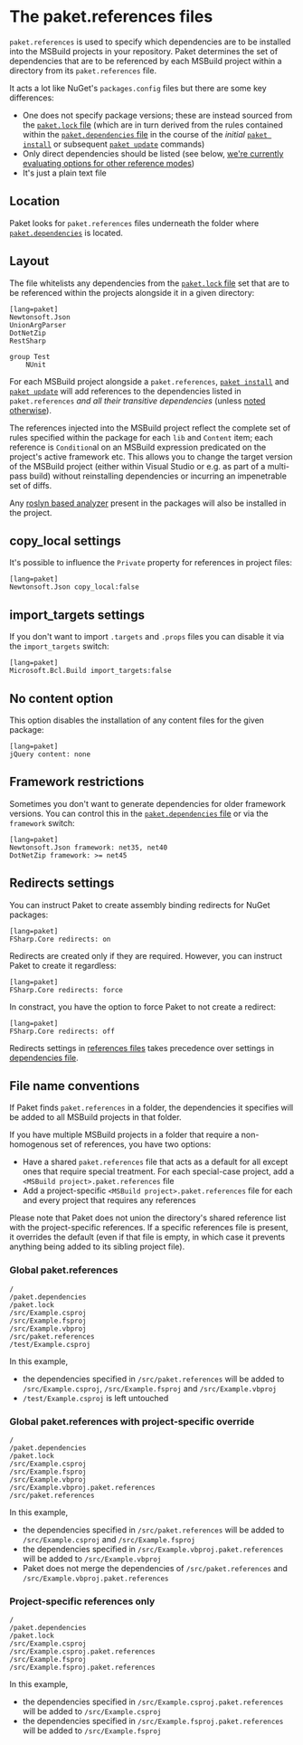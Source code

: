 # The paket.references files

`paket.references` is used to specify which dependencies are to be installed into the MSBuild projects in your repository. Paket determines the set of dependencies that are to be referenced by each MSBuild project within a directory from its `paket.references` file.

It acts a lot like NuGet's `packages.config` files but there are some key differences:

- One does not specify package versions; these are instead sourced from the [`paket.lock` file](lock-file.html) (which are in turn derived from the rules contained within the [`paket.dependencies` file](dependencies-file.html) in the course of the *initial* [`paket install`](paket-install.html) or subsequent [`paket update`](paket-update.html) commands)
- Only direct dependencies should be listed (see below, [we're currently evaluating options for other reference modes](https://github.com/fsprojects/Paket/issues/38))
- It's just a plain text file

## Location

Paket looks for `paket.references` files underneath the folder where [`paket.dependencies`](dependencies-file.html) is located.

## Layout

The file whitelists any dependencies from the [`paket.lock` file](lock-file.html) set that are to be referenced within the projects alongside it in a given directory:

    [lang=paket]
    Newtonsoft.Json
    UnionArgParser
    DotNetZip
    RestSharp

    group Test
        NUnit

For each MSBuild project alongside a `paket.references`, [`paket install`](paket-install.html) and [`paket update`](paket-update.html) will add references to the dependencies listed in `paket.references` *and all their transitive dependencies* (unless [noted otherwise](dependencies-file.html#Strict-references)).

The references injected into the MSBuild project reflect the complete set of rules specified within the package for each `lib` and `Content` item; each reference is `Condition`al on an MSBuild expression predicated on the project's active framework etc. This allows you to change the target version of the MSBuild project (either within Visual Studio or e.g. as part of a multi-pass build) without reinstalling dependencies or incurring an impenetrable set of diffs.

Any [roslyn based analyzer](analyzers.html) present in the packages will also be installed in the project.

## copy_local settings

It's possible to influence the `Private` property for references in project files:

    [lang=paket]
    Newtonsoft.Json copy_local:false

## import_targets settings

If you don't want to import `.targets` and `.props` files you can disable it via the `import_targets` switch:

    [lang=paket]
    Microsoft.Bcl.Build import_targets:false

## No content option

This option disables the installation of any content files for the given package:

    [lang=paket]
    jQuery content: none

## Framework restrictions

Sometimes you don't want to generate dependencies for older framework versions. You can control this in the [`paket.dependencies` file](nuget-dependencies.html#Framework-restrictions) or via the `framework` switch:

    [lang=paket]
    Newtonsoft.Json framework: net35, net40
    DotNetZip framework: >= net45           

## Redirects settings

You can instruct Paket to create assembly binding redirects for NuGet packages:

    [lang=paket]
    FSharp.Core redirects: on

Redirects are created only if they are required. However, you can instruct Paket to create it regardless:

    [lang=paket]
    FSharp.Core redirects: force

In constract, you have the option to force Paket to not create a redirect:

    [lang=paket]
    FSharp.Core redirects: off

Redirects settings in [references files](references-files.html#Redirects-settings) takes precedence over settings in [dependencies file](nuget-dependencies.html#redirects-settings).

## File name conventions

If Paket finds `paket.references` in a folder, the dependencies it specifies will be added to all MSBuild projects in that folder.

If you have multiple MSBuild projects in a folder that require a non-homogenous set of references, you have two options:

- Have a shared `paket.references` file that acts as a default for all except ones that require special treatment. For each special-case project, add a `<MSBuild project>.paket.references` file
- Add a project-specific `<MSBuild project>.paket.references` file for each and every project that requires any references

Please note that Paket does not union the directory's shared reference list with the project-specific references. If a specific references file is present, it overrides the default (even if that file is empty, in which case it prevents anything being added to its sibling project file).

### Global paket.references

    /
    /paket.dependencies
    /paket.lock
    /src/Example.csproj
    /src/Example.fsproj
    /src/Example.vbproj
    /src/paket.references
    /test/Example.csproj

In this example,

- the dependencies specified in `/src/paket.references` will be added to `/src/Example.csproj`, `/src/Example.fsproj` and `/src/Example.vbproj`
- `/test/Example.csproj` is left untouched

### Global paket.references with project-specific override

    /
    /paket.dependencies
    /paket.lock
    /src/Example.csproj
    /src/Example.fsproj
    /src/Example.vbproj
    /src/Example.vbproj.paket.references
    /src/paket.references

In this example,

- the dependencies specified in `/src/paket.references` will be added to `/src/Example.csproj` and `/src/Example.fsproj`
- the dependencies specified in `/src/Example.vbproj.paket.references` will be added to `/src/Example.vbproj`
- Paket does not merge the dependencies of `/src/paket.references` and `/src/Example.vbproj.paket.references`

### Project-specific references only

    /
    /paket.dependencies
    /paket.lock
    /src/Example.csproj
    /src/Example.csproj.paket.references
    /src/Example.fsproj
    /src/Example.fsproj.paket.references

In this example,

- the dependencies specified in `/src/Example.csproj.paket.references` will be added to `/src/Example.csproj`
- the dependencies specified in `/src/Example.fsproj.paket.references` will be added to `/src/Example.fsproj`
